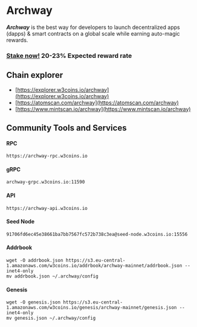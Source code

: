 # Archway

_**Archway**_ is the best way for developers to launch decentralized apps (dapps) & smart contracts on a global scale while earning auto-magic rewards.

### [Stake now!](https://explorer.w3coins.io/archway/staking/archwayvaloper1lz9p2lggvnz69dm3gutl3jd9z0gxrhh65j4lrs)  20-23% Expected reward rate

## **Chain explorer**

* [https://explorer.w3coins.io/archway](https://explorer.w3coins.io/archway)
* [https://atomscan.com/archway](https://atomscan.com/archway)
* [https://www.mintscan.io/archway](https://www.mintscan.io/archway)

## Community Tools and Services

#### **RPC**

```
https://archway-rpc.w3coins.io
```

#### **gRPC**

```
archway-grpc.w3coins.io:11590
```

#### **API**

```
https://archway-api.w3coins.io
```

#### **Seed Node**

```
91706fd6ec45e38661ba7bb7567fc572b738c3ea@seed-node.w3coins.io:15556
```

#### **Addrbook**&#x20;

```
wget -O addrbook.json https://s3.eu-central-1.amazonaws.com/w3coins.io/addrbook/archway-mainnet/addrbook.json --inet4-only
mv addrbook.json ~/.archway/config
```

#### **Genesis**

```
wget -O genesis.json https://s3.eu-central-1.amazonaws.com/w3coins.io/genesis/archway-mainnet/genesis.json --inet4-only
mv genesis.json ~/.archway/config
```


####
